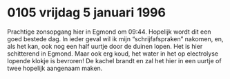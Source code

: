 # 0105 vrijdag 5 januari 1996
Prachtige zonsopgang hier in Egmond om 09:44. Hopelijk wordt dit een goed bestede dag. In ieder geval wil ik mijn “schrijfafspraken” nakomen, en, als het kan, ook nog een half uurtje door de duinen lopen. Het is hier schitterend in Egmond. Maar ook erg koud, het water in het op electrolyse lopende klokje is bevroren! De kachel brandt en zal het hier in een uurtje of twee hopelijk aangenaam maken.